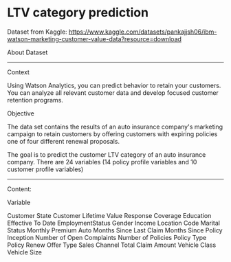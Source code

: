 # LTV category prediction


Dataset from Kaggle:
https://www.kaggle.com/datasets/pankajjsh06/ibm-watson-marketing-customer-value-data?resource=download

About Dataset
_________________________________
Context

Using Watson Analytics, you can predict behavior to retain your customers. You can analyze all relevant customer data and develop focused customer retention programs.

Objective

The data set contains the results of an auto insurance company's marketing campaign to retain customers by offering customers with expiring policies one of four different renewal proposals.


The goal is to predict the customer LTV category of an auto insurance company. There are 24 variables (14 policy profile variables and 10 customer profile variables)



_________________________________
Content:

Variable 	

Customer
State
Customer Lifetime Value
Response
Coverage
Education
Effective To Date
EmploymentStatus
Gender
Income
Location Code
Marital Status
Monthly Premium Auto
Months Since Last Claim
Months Since Policy Inception
Number of Open Complaints
Number of Policies
Policy Type
Policy
Renew Offer Type
Sales Channel
Total Claim Amount
Vehicle Class
Vehicle Size
